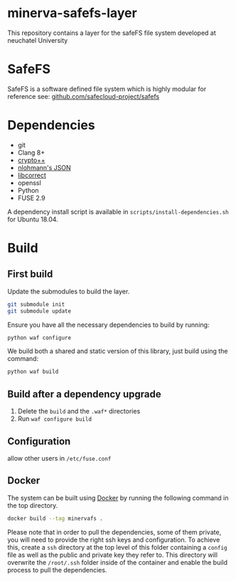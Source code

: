 # minerva-safefs-layer
This repository contains a layer for the safeFS file system developed at neuchatel University

# SafeFS 

SafeFS is a software defined file system which is highly modular for reference see:  [github.com/safecloud-project/safefs](https://github.com/safecloud-project/safefs)

# Dependencies

* git
* Clang 8+
* [crypto++](https://github.com/weidai11/cryptopp)
* [nlohmann's JSON](https://github.com/nlohmann/json) 
* [libcorrect](https://github.com/quiet/libcorrect)
* openssl
* Python
* FUSE 2.9

A dependency install script is available in `scripts/install-dependencies.sh` for Ubuntu 18.04.

# Build 

## First build

Update the submodules to build the layer.

```bash
git submodule init
git submodule update
```

Ensure you have all the necessary dependencies to build by running:
```bash
python waf configure
```

We build both a shared and static version of this library, just build using the command:

```bash 
python waf build 
```


## Build after a dependency upgrade

1. Delete the `build` and the `.waf*` directories
2. Run `waf configure build`

## Configuration 

allow other users in `/etc/fuse.conf`

## Docker

The system can be built using [Docker](https://www.docker.com/) by running the following command in the top directory.
```bash
docker build --tag minervafs .
```
Please note that in order to pull the dependencies, some of them private, you will need to provide the right ssh keys and configuration.
To achieve this, create a `ssh` directory at the top level of this folder containing a `config` file as well as the public and private key they refer to.
This directory will overwrite the `/root/.ssh` folder inside of the container and enable the build process to pull the dependencies.
